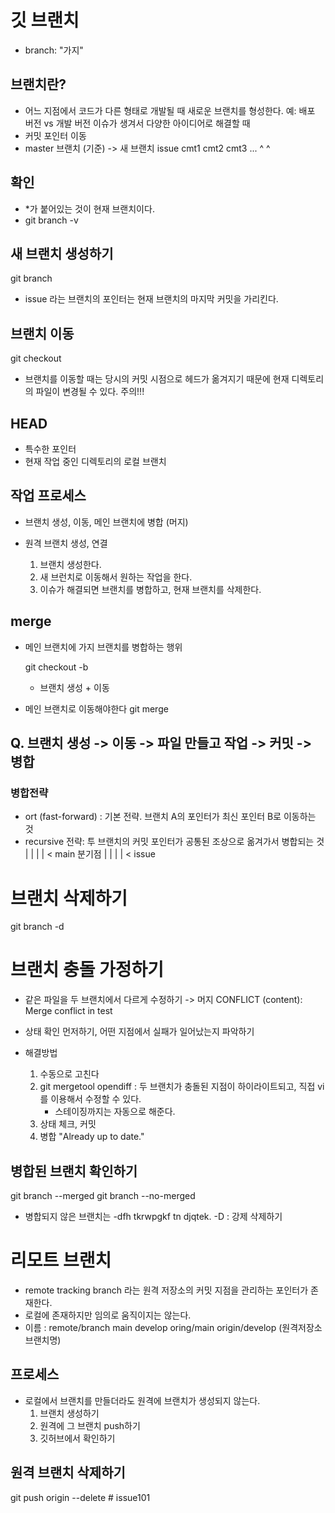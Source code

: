 # 깃 브랜치
- branch: "가지"

## 브랜치란?
- 어느 지점에서 코드가 다른 형태로 개발될 때 새로운 브랜치를 형성한다.
  예: 배포 버전 vs 개발 버전
      이슈가 생겨서 다양한 아이디어로 해결할 때
- 커밋 포인터 이동
- master 브랜치 (기준) -> 새 브랜치 issue
  cmt1 cmt2 cmt3 ...
  ^      ^

## 확인
- *가 붙어있는 것이 현재 브랜치이다.
- git branch -v

## 새 브랜치 생성하기
git branch <name>

- issue 라는 브랜치의 포인터는 현재 브랜치의 마지막 커밋을 가리킨다.

## 브랜치 이동
git checkout <name>

- 브랜치를 이동할 때는 당시의 커밋 시점으로 헤드가 옮겨지기 때문에 현재 디렉토리의 파일이 변경될 수 있다. 주의!!!

## HEAD
- 특수한 포인터
- 현재 작업 중인 디렉토리의 로컬 브랜치

## 작업 프로세스
- 브랜치 생성, 이동, 메인 브랜치에 병합 (머지)
- 원격 브랜치 생성, 연결

  1. 브랜치 생성한다.
  2. 새 브런치로 이동해서 원하는 작업을 한다.
  3. 이슈가 해결되면 브랜치를 병합하고, 현재 브랜치를 삭제한다.

## merge
- 메인 브랜치에 가지 브랜치를 병합하는 행위

  git checkout -b <name>
  - 브랜치 생성 + 이동
- 메인 브랜치로 이동해야한다
git merge <name>

## Q. 브랜치 생성 -> 이동 -> 파일 만들고 작업 -> 커밋 -> 병합

### 병합전략
- ort (fast-forward) : 기본 전략. 브랜치 A의 포인터가 최신 포인터 B로 이동하는 것
- recursive 전략: 투 브랜치의 커밋 포인터가 공통된 조상으로 옮겨가서 병합되는 것
          |  |  |  | < main
    분기점
    |
          |  |  |  < issue
  
# 브랜치 삭제하기
git branch -d <name>

# 브랜치 충돌 가정하기
- 같은 파일을 두 브랜치에서 다르게 수정하기 -> 머지
  CONFLICT (content): Merge conflict in test

- 상태 확인 먼저하기, 어떤 지점에서 실패가 일어났는지 파악하기
- 해결방법
  1. 수동으로 고친다
  2. git mergetool
     opendiff : 두 브랜치가 충돌된 지점이 하이라이트되고, 직접 vi를 이용해서 수정할 수 있다.
     - 스테이징까지는 자동으로 해준다.
  3. 상태 체크, 커밋
  4. 병합
     "Already up to date."

## 병합된 브랜치 확인하기
git branch --merged
git branch --no-merged

- 병합되지 않은 브랜치는 -dfh tkrwpgkf tn djqtek.
  -D : 강제 삭제하기

# 리모트 브랜치
- remote tracking branch 라는 원격 저장소의 커밋 지점을 관리하는 포인터가 존재한다.
- 로컬에 존재하지만 임의로 움직이지는 않는다.
- 이름 : remote/branch
  main develop
  oring/main origin/develop (원격저장소 브랜치명)

## 프로세스
- 로컬에서 브랜치를 만들더라도 원격에 브랜치가 생성되지 않는다.
  1. 브랜치 생성하기
  2. 원격에 그 브랜치 push하기
  3. 깃허브에서 확인하기

## 원격 브랜치 삭제하기
git push origin --delete <name> # issue101